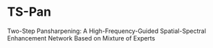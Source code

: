 # TS-Pan
Two-Step Pansharpening: A High-Frequency-Guided Spatial-Spectral Enhancement Network Based on Mixture of Experts
